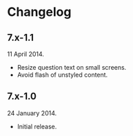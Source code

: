 Changelog
=========

7.x-1.1
-------

11 April 2014.

* Resize question text on small screens.
* Avoid flash of unstyled content.

7.x-1.0
-------

24 January 2014.

* Initial release.
